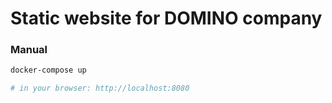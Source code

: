 # Static website for DOMINO company

### Manual

```bash
docker-compose up

# in your browser: http://localhost:8080
```

